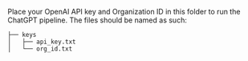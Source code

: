 Place your OpenAI API key and Organization ID in this folder to run the ChatGPT pipeline. The files should be named as such: 
```
├── keys
│   ├── api_key.txt
│   └── org_id.txt
```